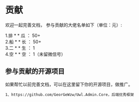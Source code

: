 # 贡献


欢迎一起完善文档，
参与贡献的大佬名单如下（单位：元）:


1.排 * * 瓜    ：  50+  
2.船 * * 长    ：  50+  
3.二 * * 生    ：  1  
4.空 * * 空    ：  1（未留微信号）
  
    


## 参与贡献的开源项目

如果帮忙以前完善文档，可以在这里留下你的开源项目，做推广。

```
1、https://github.com/GeorGeWzw/Uwl.Admin.Core，后端优秀框架  


```